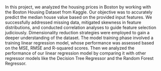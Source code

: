 In this project, we analyzed the housing prices in Boston by working with the Boston Housing 
Dataset from Kaggle. Our objective was to accurately predict the median house value 
based on the provided input features. We successfully addressed missing data, mitigated 
skewness in feature distributions, and conducted correlation analyses to guide feature selection 
judiciously. Dimensionality reduction strategies were employed to gain a deeper 
understanding of the dataset.
The model training phase involved a training linear regression model, whose performance was 
assessed based on the MSE, RMSE and R-squared scores. Then we analyzed the performance 
of our linear regression model by comparing it with other regressor models like the Decision 
Tree Regressor and the Random Forest Regressor. 
